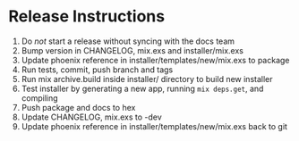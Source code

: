 # Release Instructions

  1. Do *not* start a release without syncing with the docs team
  2. Bump version in CHANGELOG, mix.exs and installer/mix.exs
  3. Update phoenix reference in installer/templates/new/mix.exs to package
  4. Run tests, commit, push branch and tags
  5. Run mix archive.build inside installer/ directory to build new installer
  6. Test installer by generating a new app, running `mix deps.get`, and compiling
  7. Push package and docs to hex
  8. Update CHANGELOG, mix.exs to -dev
  9. Update phoenix reference in installer/templates/new/mix.exs back to git
